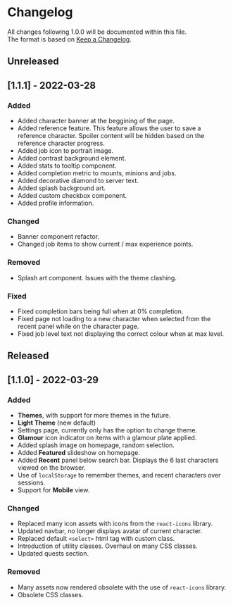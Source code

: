 # Changelog
All changes following 1.0.0 will be documented within this file.  
The format is based on [Keep a Changelog](https://keepachangelog.com/en/1.0.0/).

## Unreleased

## [1.1.1] - 2022-03-28

### Added

- Added character banner at the beggining of the page.
- Added reference feature. This feature allows the user to save a reference character. Spoiler content will be hidden based on the reference character progress.
- Added job icon to portrait image.
- Added contrast background element.
- Added stats to tooltip component.
- Added completion metric to mounts, minions and jobs.
- Added decorative diamond to server text.
- Added splash background art.
- Added custom checkbox component.
- Added profile information.

### Changed

- Banner component refactor.
- Changed job items to show current / max experience points.

### Removed

- Splash art component. Issues with the theme clashing.

### Fixed

- Fixed completion bars being full when at 0% completion.
- Fixed page not loading to a new character when selected from the recent panel while on the character page.
- Fixed job level text not displaying the correct colour when at max level.

## Released

## [1.1.0] - 2022-03-29

### Added 

- **Themes**, with support for more themes in the future.
- **Light Theme** (new default)
- Settings page, currently only has the option to change theme.
- **Glamour** icon indicator on items with a glamour plate applied.
- Added splash image on homepage, random selection.
- Added **Featured** slideshow on homepage.
- Added **Recent** panel below search bar. Displays the 6 last characters viewed on the browser.
- Use of `localStorage` to remember themes, and recent characters over sessions.
- Support for **Mobile** view.

### Changed 

- Replaced many icon assets with icons from the `react-icons` library.
- Updated navbar, no longer displays avatar of current character.
- Replaced default `<select>` html tag with custom class.
- Introduction of utility classes. Overhaul on many CSS classes.
- Updated quests section.

### Removed

- Many assets now rendered obsolete with the use of `react-icons` library.
- Obsolete CSS classes.